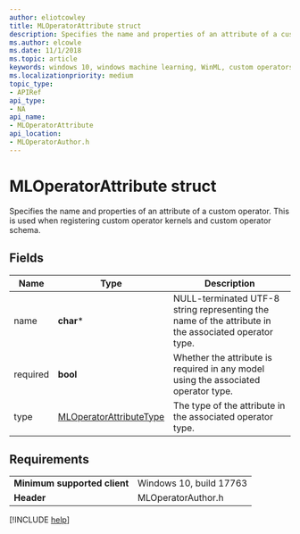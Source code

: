 ```yaml
---
author: eliotcowley
title: MLOperatorAttribute struct
description: Specifies the name and properties of an attribute of a custom operator.
ms.author: elcowle
ms.date: 11/1/2018
ms.topic: article
keywords: windows 10, windows machine learning, WinML, custom operators, MLOperatorAttribute
ms.localizationpriority: medium
topic_type:
- APIRef
api_type:
- NA
api_name:
- MLOperatorAttribute
api_location:
- MLOperatorAuthor.h
---
```


# MLOperatorAttribute struct

Specifies the name and properties of an attribute of a custom operator. This is used when registering custom operator kernels and custom operator schema.

## Fields

| Name     | Type                    | Description |
|----------|-------------------------|-------------|
| name     | **char***                   | NULL-terminated UTF-8 string representing the name of the attribute in the associated operator type. |
| required | **bool**                    | Whether the attribute is required in any model using the associated operator type. |
| type     | [MLOperatorAttributeType](MLOperatorAttributeType.md) | The type of the attribute in the associated operator type. |

## Requirements

| | |
|-|-|
| **Minimum supported client** | Windows 10, build 17763 |
| **Header** | MLOperatorAuthor.h |

[!INCLUDE [help](../includes/get-help.md)]
